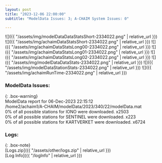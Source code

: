 ```yaml
---
layout: post
title: "2023-12-06 22:00:00"
subtitle: "ModelData Issues: 3; A-CHAIM System Issues: 0"

---
```


![]({{ "/assets/img/modelDataDataStatsShort-2334022.png" | relative_url }})
![]({{ "/assets/img/achaimDataStatsShort-2334022.png" | relative_url }})
![]({{ "/assets/img/achaimDataStatsLong00-2334022.png" | relative_url }})
![]({{ "/assets/img/achaimDataStatsLong01-2334022.png" | relative_url }})
![]({{ "/assets/img/achaimDataStatsLong02-2334022.png" | relative_url }})
![]({{ "/assets/img/modelDataDataStats-2334022.png" | relative_url }})
![]({{ "/assets/img/modelDataStationStats-2334022.png" | relative_url }})
![]({{ "/assets/img/achaimRunTime-2334022.png" | relative_url }})


### ModelData Issues:  
  
{: .box-warning}  
 ModelData report for 06-Dec-2023 22:15:12   
 /home2/achaim1/A-CHAIM/modelData/2023/340/22/modelData.mat   
 0% of all possible stations for IONO were downloaded. x2503   
 0% of all possible stations for SENTINEL were downloaded. x223   
 0% of all possible stations for KARTVERKET were downloaded. x6724   
  


### Logs:  
  
{: .box-note}  
[Logs.zip]({{ "/assets/other/logs.zip" | relative_url }})  
[Log Info]({{ "/logInfo" | relative_url }})  
